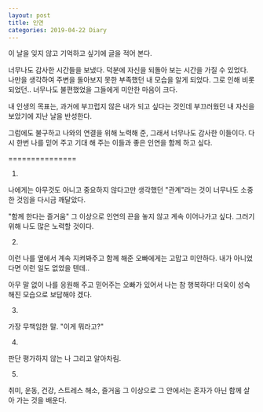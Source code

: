 ```yaml
---
layout: post
title: 인연
categories: 2019-04-22 Diary
---
```


이 날을 잊지 않고 기억하고 싶기에 글을 적어 본다.

너무나도 감사한 시간들을 보냈다.
덕분에 자신을 되돌아 보는 시간을 가질 수 있었다.
나만을 생각하여 주변을 돌아보지 못한 부족했던 내 모습을 알게 되었다.
그로 인해 비롯되었던.. 너무나도 불편했었을 그들에게 미안한 마음이 크다.

내 인생의 목표는, 과거에 부끄럽지 않은 내가 되고 싶다는 것인데
부끄러웠던 내 자신을 보았기에 지난 날을 반성한다.

그럼에도 불구하고 
나와의 연결을 위해 노력해 준, 그래서 너무나도 감사한 이들이다.
다시 한번 나를 믿어 주고 기대 해 주는 이들과
좋은 인연을 함께 하고 싶다.

===============

1.
나에게는 아무것도 아니고 중요하지 않다고만 생각했던
"관계"라는 것이 너무나도 소중한 것임을 다시금 깨달았다.

"함께 한다는 즐거움" 그 이상으로
인연의 끈을 놓지 않고 계속 이어나가고 싶다.
그러기 위해 나도 많은 노력할 것이다.

2.
이런 나를 옆에서 계속 지켜봐주고 함께 해준 오빠에게는 고맙고 미안하다.
내가 아니었다면 이런 일도 없었을 텐데.. 

아무 말 없이 나를 응원해 주고 믿어주는 오빠가 있어서 나는 참 행복하다!
더욱이 성숙해진 모습으로 보답해야 겠다.

3.
가장 무책임한 말. "이게 뭐라고?"

4.
판단 평가하지 않는 나 그리고 알아차림.

5. 
취미, 운동, 건강, 스트레스 해소, 즐거움 그 이상으로
그 안에서는 혼자가 아닌 함께 살아 가는 것을 배운다.


